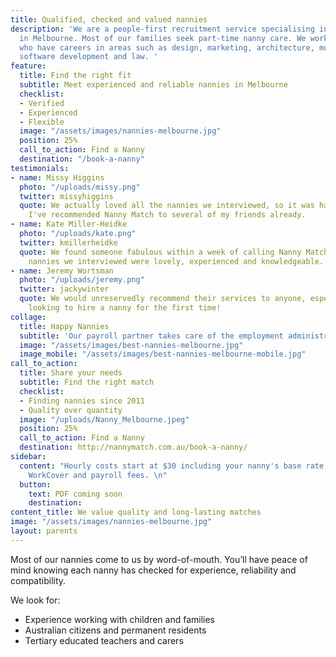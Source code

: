 ```yaml
---
title: Qualified, checked and valued nannies
description: 'We are a people-first recruitment service specialising in flexible childcare
  in Melbourne. Most of our families seek part-time nanny care. We work with parents
  who have careers in areas such as design, marketing, architecture, music, finance,
  software development and law. '
feature:
  title: Find the right fit
  subtitle: Meet experienced and reliable nannies in Melbourne
  checklist:
  - Verified
  - Experienced
  - Flexible
  image: "/assets/images/nannies-melbourne.jpg"
  position: 25%
  call_to_action: Find a Nanny
  destination: "/book-a-nanny"
testimonials:
- name: Missy Higgins
  photo: "/uploads/missy.png"
  twitter: missyhiggins
  quote: We actually loved all the nannies we interviewed, so it was hard to choose!
    I've recommended Nanny Match to several of my friends already.
- name: Kate Miller-Heidke
  photo: "/uploads/kate.png"
  twitter: kmillerheidke
  quote: We found someone fabulous within a week of calling Nanny Match. All of the
    nannies we interviewed were lovely, experienced and knowledgeable.
- name: Jeremy Wortsman
  photo: "/uploads/jeremy.png"
  twitter: jackywinter
  quote: We would unreservedly recommend their services to anyone, especially those
    looking to hire a nanny for the first time!
collage:
  title: Happy Nannies
  subtitle: 'Our payroll partner takes care of the employment administration for you. '
  image: "/assets/images/best-nannies-melbourne.jpg"
  image_mobile: "/assets/images/best-nannies-melbourne-mobile.jpg"
call_to_action:
  title: Share your needs
  subtitle: Find the right match
  checklist:
  - Finding nannies since 2011
  - Quality over quantity
  image: "/uploads/Nanny_Melbourne.jpeg"
  position: 25%
  call_to_action: Find a Nanny
  destination: http://nannymatch.com.au/book-a-nanny/
sidebar:
  content: "Hourly costs start at $30 including your nanny's base rate, superannuation,
    WorkCover and payroll fees. \n"
  button:
    text: PDF coming soon
    destination: 
content_title: We value quality and long-lasting matches
image: "/assets/images/nannies-melbourne.jpg"
layout: parents
---
```


Most of our nannies come to us by word-of-mouth. You’ll have peace of mind knowing each nanny has  checked for experience, reliability and compatibility. 

We look for:
- Experience working with children and families
- Australian citizens and permanent residents
- Tertiary educated teachers and carers 

